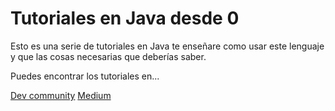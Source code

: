 # Tutoriales en Java desde 0

Esto es una serie de tutoriales en Java te enseñare como usar este lenguaje
y que las cosas necesarias que deberías saber.

Puedes encontrar los tutoriales en...

[Dev community](https://dev.to/classybear)
[Medium](https://medium.com/@classy-bear)
